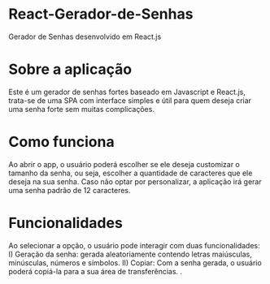 # React-Gerador-de-Senhas
Gerador de Senhas desenvolvido em React.js

# Sobre a aplicação
Este é um gerador de senhas fortes baseado em Javascript e React.js, trata-se de uma SPA com interface simples e útil para quem deseja criar uma senha forte sem muitas complicações.

# Como funciona
Ao abrir o app, o usuário poderá escolher se ele deseja customizar o tamanho da senha, ou seja, escolher a quantidade de caracteres que ele deseja na sua senha. Caso não optar por personalizar, a aplicação irá gerar uma senha padrão de 12 caracteres.

# Funcionalidades
Ao selecionar a opção, o usuário pode interagir com duas funcionalidades: I) Geração da senha: gerada aleatoriamente contendo letras maiúsculas, minúsculas, números e símbolos. II) Copiar: Com a senha gerada, o usuário poderá copiá-la para a sua área de transferências. .